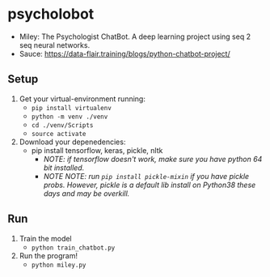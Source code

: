 # psycholobot
* Miley: The Psychologist ChatBot. A deep learning project using seq 2 seq neural networks.  
* Sauce: https://data-flair.training/blogs/python-chatbot-project/  

## Setup
1. Get your virtual-environment running:
    * `pip install virtualenv`
    * `python -m venv ./venv`
    * `cd ./venv/Scripts`
    * `source activate`
2. Download your depenedencies:
    * pip install tensorflow, keras, pickle, nltk
        * *NOTE: if tensorflow doesn't work, make sure you have python 64 bit installed.*
        * *NOTE NOTE: run `pip install pickle-mixin` if you have pickle probs. However, pickle is a default lib install on Python38 these days and may be overkill.*

## Run
1. Train the model
    * `python train_chatbot.py`
2. Run the program!
    * `python miley.py`
